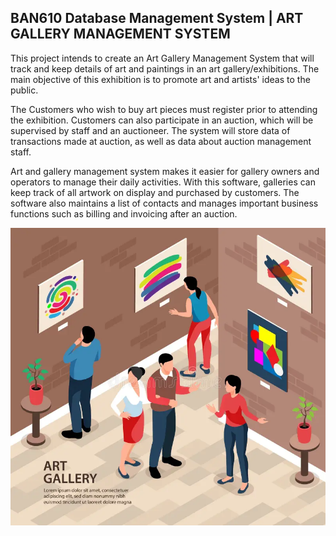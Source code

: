 ## BAN610 Database Management System | ART GALLERY MANAGEMENT SYSTEM

This project intends to create an Art Gallery Management System that will track and keep details of art and paintings in an art gallery/exhibitions. The main objective of this exhibition is to promote art and artists' ideas to the public. 

The Customers who wish to buy art pieces must register prior to attending the exhibition. Customers can also participate in an auction, which will be supervised by staff and an auctioneer. The system will store data of transactions made at auction, as well as data about auction management staff.

Art and gallery management system makes it easier for gallery owners and operators to manage their daily activities.
With this software, galleries can keep track of all artwork on display and purchased by customers.
The software also maintains a list of contacts and manages important business functions such as billing and invoicing after an auction.

![image](./Art_gallery_image.webp)

